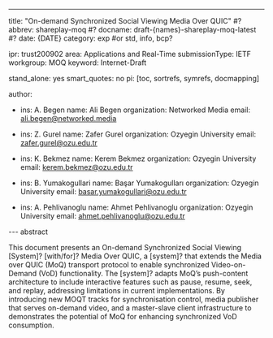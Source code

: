 ---
title: "On-demand Synchronized Social Viewing Media Over QUIC" #?
abbrev: shareplay-moq #?
docname: draft-{names}-shareplay-moq-latest #?
date: {DATE}
category: exp #or std, info, bcp?

ipr: trust200902
area: Applications and Real-Time
submissionType: IETF
workgroup: MOQ
keyword: Internet-Draft

stand_alone: yes
smart_quotes: no
pi: [toc, sortrefs, symrefs, docmapping]

author:

  -
    ins: A. Begen
    name: Ali Begen
    organization: Networked Media
    email: ali.begen@networked.media

  -
    ins: Z. Gurel
    name: Zafer Gurel
    organization: Ozyegin University
    email: zafer.gurel@ozu.edu.tr

  -
    ins: K. Bekmez
    name: Kerem Bekmez
    organization: Ozyegin University
    email: kerem.bekmez@ozu.edu.tr

  -
    ins: B. Yumakogullari
    name: Başar Yumakogulları
    organization: Ozyegin University
    email: basar.yumakogullari@ozu.edu.tr

  -
    ins: A. Pehlivanoglu
    name: Ahmet Pehlivanoglu
    organization: Ozyegin University
    email: ahmet.pehlivanoglu@ozu.edu.tr
  
--- abstract

This document presents an On-demand Synchronized Social Viewing [System]? [with/for]? Media Over QUIC, a [system]? that extends the Media over QUIC (MoQ) transport protocol to enable synchronized Video-on-Demand (VoD) functionality. The [system]? adapts MoQ’s push-content architecture to include interactive features such as pause, resume, seek, and replay, addressing limitations in current implementations. By introducing new MOQT tracks for synchronisation control, media publisher that serves on-demand video, and a master-slave client infrastructure to demonstrates the potential of MoQ for enhancing synchronized VoD consumption.
